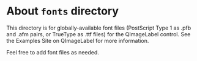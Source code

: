 # About `fonts` directory

This directory is for globally-available font files (PostScript Type 1 as
.pfb and .afm pairs, or TrueType as .ttf files) for the QImageLabel
control.  See the Examples Site on QImageLabel for more information.

Feel free to add font files as needed.
